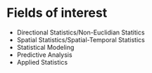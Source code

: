 # Fields of interest
- Directional Statistics/Non-Euclidian Statitics
- Spatial Statistics/Spatial-Temporal Statistics
- Statistical Modeling
- Predictive Analysis
- Applied Statistics